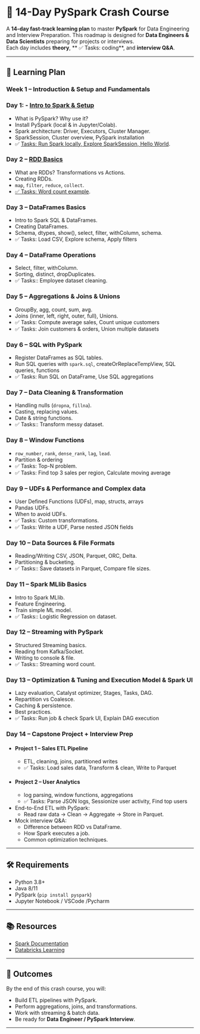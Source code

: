 # 🚀 14-Day PySpark Crash Course

A **14-day fast-track learning plan** to master **PySpark** for Data Engineering and Interview Preparation. This 
roadmap is designed for **Data Engineers & Data Scientists** preparing for projects or interviews.  
Each day includes **theory**, ** ✅ Tasks: coding**, and **interview Q&A**.


---

## 📅 Learning Plan

### **Week 1 – Introduction & Setup and Fundamentals**
### **Day 1: - [Intro to Spark & Setup](docs/day1.md)**
  - What is PySpark? Why use it?
  - Install PySpark (local & in Jupyter/Colab).
  - Spark architecture: Driver, Executors, Cluster Manager.
  - SparkSession, Cluster overview, PySpark installation
  - ✅ [Tasks: Run Spark locally, Explore SparkSession, Hello World](models/Day1.ipynb).

### **Day 2 – [RDD Basics](docs/day2.md)**
- What are RDDs? Transformations vs Actions.
- Creating RDDs.
- `map`, `filter`, `reduce`, `collect`.
- [ ✅ Tasks: Word count example](models/Day2.ipynb).

### **Day 3 – DataFrames Basics**
- Intro to Spark SQL & DataFrames.
- Creating DataFrames.
- Schema, dtypes, show(), select, filter, withColumn, schema.
- ✅ Tasks: Load CSV, Explore schema, Apply filters

### **Day 4 – DataFrame Operations**
- Select, filter, withColumn.
- Sorting, distinct, dropDuplicates.
- ✅ Tasks:: Employee dataset cleaning.

### **Day 5 – Aggregations & Joins & Unions**
- GroupBy, agg, count, sum, avg.
- Joins (inner, left, right, outer, full), Unions.
- ✅ Tasks: Compute average sales, Count unique customers
- ✅ Tasks: Join customers & orders, Union multiple datasets  

### **Day 6 – SQL with PySpark**
- Register DataFrames as SQL tables.
- Run SQL queries with `spark.sql`, createOrReplaceTempView, SQL queries, functions 
- ✅ Tasks: Run SQL on DataFrame, Use SQL aggregations

### **Day 7 – Data Cleaning & Transformation**
- Handling nulls (`dropna`, `fillna`).
- Casting, replacing values.
- Date & string functions.
-  ✅ Tasks:: Transform messy dataset.

### **Day 8 – Window Functions**
- `row_number`, `rank`, `dense_rank`,  `lag`, `lead`.
- Partition & ordering
- ✅ Tasks: Top-N problem.
- ✅ Tasks: Find top 3 sales per region, Calculate moving average

### **Day 9 – UDFs & Performance and Complex data**
- User Defined Functions (UDFs), map, structs, arrays  
- Pandas UDFs.
- When to avoid UDFs.
- ✅ Tasks: Custom transformations.
- ✅ Tasks: Write a UDF, Parse nested JSON fields

### **Day 10 – Data Sources & File Formats**
- Reading/Writing CSV, JSON, Parquet, ORC, Delta.
- Partitioning & bucketing.
-  ✅ Tasks:: Save datasets in Parquet, Compare file sizes.

### **Day 11 – Spark MLlib Basics**
- Intro to Spark MLlib.
- Feature Engineering.
- Train simple ML model.
-  ✅ Tasks:: Logistic Regression on dataset.

### **Day 12 – Streaming with PySpark**
- Structured Streaming basics.
- Reading from Kafka/Socket.
- Writing to console & file.
-  ✅ Tasks:: Streaming word count.

### **Day 13 – Optimization & Tuning and Execution Model & Spark UI**
- Lazy evaluation, Catalyst optimizer, Stages, Tasks, DAG.
- Repartition vs Coalesce.
- Caching & persistence.
- Best practices.
- ✅ Tasks: Run job & check Spark UI, Explain DAG execution

### **Day 14 – Capstone Project + Interview Prep**
- #### Project 1 – Sales ETL Pipeline
  - ETL, cleaning, joins, partitioned writes  
  - ✅ Tasks: Load sales data, Transform & clean, Write to Parquet
- #### Project 2 – User Analytics
  - log parsing, window functions, aggregations  
  - ✅ Tasks: Parse JSON logs, Sessionize user activity, Find top users
- End-to-End ETL with PySpark:
  - Read raw data → Clean → Aggregate → Store in Parquet.
- Mock interview Q&A:
  - Difference between RDD vs DataFrame.
  - How Spark executes a job.
  - Common optimization techniques.

---

## 🛠️ Requirements
- Python 3.8+
- Java 8/11
- PySpark (`pip install pyspark`)
- Jupyter Notebook / VSCode /Pycharm

---

## 📚 Resources
- [Spark Documentation](https://spark.apache.org/docs/latest/)
- [Databricks Learning](https://www.databricks.com/learn)

---

## 🎯 Outcomes
By the end of this crash course, you will:
- Build ETL pipelines with PySpark.
- Perform aggregations, joins, and transformations.
- Work with streaming & batch data.
- Be ready for **Data Engineer / PySpark Interview**.

---
